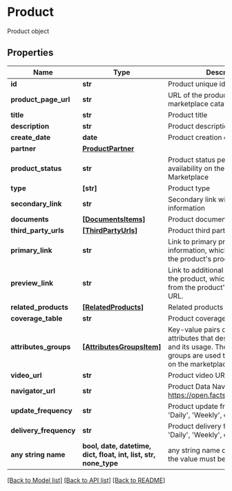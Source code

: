 # Product

Product object

## Properties
Name | Type | Description | Notes
------------ | ------------- | ------------- | -------------
**id** | **str** | Product unique identifier | 
**product_page_url** | **str** | URL of the product&#39;s page on the marketplace catalog. | 
**title** | **str** | Product title | 
**description** | **str** | Product description | 
**create_date** | **date** | Product creation date | 
**partner** | [**ProductPartner**](ProductPartner.md) |  | 
**product_status** | **str** | Product status pertaining to its availability on the Open:FactSet Marketplace | 
**type** | **[str]** | Product type | 
**secondary_link** | **str** | Secondary link with additional information | [optional] 
**documents** | [**[DocumentsItems]**](DocumentsItems.md) | Product documents | [optional] 
**third_party_urls** | [**[ThirdPartyUrls]**](ThirdPartyUrls.md) | Product third party URLs | [optional] 
**primary_link** | **str** | Link to primary product information, which is separate from the product&#39;s product page URL. | [optional] 
**preview_link** | **str** | Link to additional information on the product, which is separate from the product&#39;s product page URL. | [optional] 
**related_products** | [**[RelatedProducts]**](RelatedProducts.md) | Related products | [optional] 
**coverage_table** | **str** | Product coverage table (HTML) | [optional] 
**attributes_groups** | [**[AttributesGroupsItem]**](AttributesGroupsItem.md) | Key-value pairs of product attributes that describe the product and its usage. These attributes groups are used to filter products on the marketplace catalog. | [optional] 
**video_url** | **str** | Product video URL | [optional] 
**navigator_url** | **str** | Product Data Navigator URL, on https://open.factset.com/navigator/ | [optional] 
**update_frequency** | **str** | Product update frequency, i.e. &#39;Daily&#39;, &#39;Weekly&#39;, etc. | [optional] 
**delivery_frequency** | **str** | Product delivery frequency, i.e. &#39;Daily&#39;, &#39;Weekly&#39;, etc. | [optional] 
**any string name** | **bool, date, datetime, dict, float, int, list, str, none_type** | any string name can be used but the value must be the correct type | [optional]

[[Back to Model list]](../README.md#documentation-for-models) [[Back to API list]](../README.md#documentation-for-api-endpoints) [[Back to README]](../README.md)


